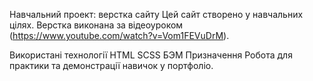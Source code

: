 Навчальний проект: верстка сайту
Цей сайт створено у навчальних цілях.
Верстка виконана за відеоуроком (https://www.youtube.com/watch?v=Vom1FEVuDrM).

Використані технології
HTML
SCSS 
БЭМ
Призначення
Робота для практики та демонстрації навичок у портфоліо.
